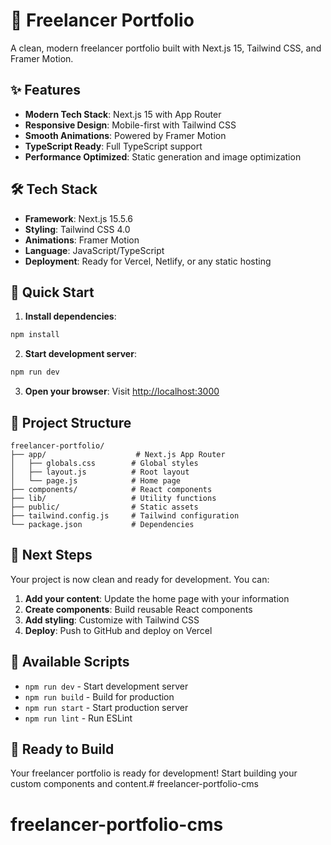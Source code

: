 # 🚀 Freelancer Portfolio

A clean, modern freelancer portfolio built with Next.js 15, Tailwind CSS, and Framer Motion.

## ✨ Features

- **Modern Tech Stack**: Next.js 15 with App Router
- **Responsive Design**: Mobile-first with Tailwind CSS
- **Smooth Animations**: Powered by Framer Motion
- **TypeScript Ready**: Full TypeScript support
- **Performance Optimized**: Static generation and image optimization

## 🛠 Tech Stack

- **Framework**: Next.js 15.5.6
- **Styling**: Tailwind CSS 4.0
- **Animations**: Framer Motion
- **Language**: JavaScript/TypeScript
- **Deployment**: Ready for Vercel, Netlify, or any static hosting

## 🚀 Quick Start

1. **Install dependencies**:
```bash
npm install
```

2. **Start development server**:
```bash
npm run dev
```

3. **Open your browser**:
   Visit [http://localhost:3000](http://localhost:3000)

## 📁 Project Structure

```
freelancer-portfolio/
├── app/                    # Next.js App Router
│   ├── globals.css        # Global styles
│   ├── layout.js          # Root layout
│   └── page.js            # Home page
├── components/            # React components
├── lib/                   # Utility functions
├── public/                # Static assets
├── tailwind.config.js     # Tailwind configuration
└── package.json           # Dependencies
```

## 🎯 Next Steps

Your project is now clean and ready for development. You can:

1. **Add your content**: Update the home page with your information
2. **Create components**: Build reusable React components
3. **Add styling**: Customize with Tailwind CSS
4. **Deploy**: Push to GitHub and deploy on Vercel

## 📝 Available Scripts

- `npm run dev` - Start development server
- `npm run build` - Build for production
- `npm run start` - Start production server
- `npm run lint` - Run ESLint

## 🌟 Ready to Build

Your freelancer portfolio is ready for development! Start building your custom components and content.# freelancer-portfolio-cms
# freelancer-portfolio-cms
